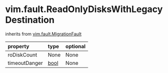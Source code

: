 vim.fault.ReadOnlyDisksWithLegacyDestination
============================================
inherits from [vim.fault.MigrationFault](docs/vim.fault.MigrationFault.md)

| property | type | optional |
|:---------|:-----|:---------|
| roDiskCount | None | None |
| timeoutDanger | [bool](bool.md "bool") | None |
